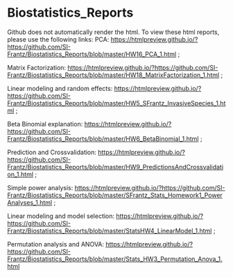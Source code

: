 # Biostatistics_Reports
Github does not automatically render the html. To view these html reports, please use the following links: 
PCA: https://htmlpreview.github.io/?https://github.com/SI-Frantz/Biostatistics_Reports/blob/master/HW16_PCA_1.html ;

Matrix Factorization: https://htmlpreview.github.io/?https://github.com/SI-Frantz/Biostatistics_Reports/blob/master/HW18_MatrixFactorization_1.html ; 

Linear modeling and random effects: https://htmlpreview.github.io/?https://github.com/SI-Frantz/Biostatistics_Reports/blob/master/HW5_SFrantz_InvasiveSpecies_1.html ;

Beta Binomial explanation: https://htmlpreview.github.io/?https://github.com/SI-Frantz/Biostatistics_Reports/blob/master/HW6_BetaBinomial_1.html ; 

Prediction and Crossvalidation: https://htmlpreview.github.io/?https://github.com/SI-Frantz/Biostatistics_Reports/blob/master/HW9_PredictionsAndCrossvalidation_1.html  ; 

Simple power analysis: https://htmlpreview.github.io/?https://github.com/SI-Frantz/Biostatistics_Reports/blob/master/SFrantz_Stats_Homework1_PowerAnalyses_1.html ;

Linear modeling and model selection: https://htmlpreview.github.io/?https://github.com/SI-Frantz/Biostatistics_Reports/blob/master/StatsHW4_LinearModel_1.html ;

Permutation analysis and ANOVA: https://htmlpreview.github.io/?https://github.com/SI-Frantz/Biostatistics_Reports/blob/master/Stats_HW3_Permutation_Anova_1.html
